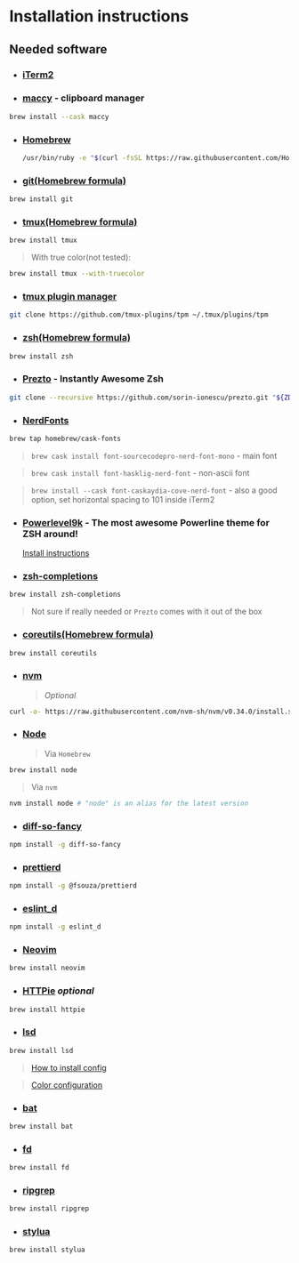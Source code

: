 # Installation instructions

## Needed software

-   ### [iTerm2](https://www.iterm2.com/)

-   ### [maccy](https://maccy.app/) - clipboard manager

```sh
brew install --cask maccy
```

-   ### [Homebrew](https://brew.sh/)

    ```sh
    /usr/bin/ruby -e "$(curl -fsSL https://raw.githubusercontent.com/Homebrew/install/master/install)"
    ```

-   ### [git(Homebrew formula)](https://formulae.brew.sh/formula/git#default)

```sh
brew install git
```

-   ### [tmux(Homebrew formula)](https://formulae.brew.sh/formula/tmux)

```sh
brew install tmux
```

> With true color(not tested):

```sh
brew install tmux --with-truecolor
```

-   ### [tmux plugin manager](https://github.com/tmux-plugins/tpm)

```sh
git clone https://github.com/tmux-plugins/tpm ~/.tmux/plugins/tpm
```

-   ### [zsh(Homebrew formula)](https://formulae.brew.sh/formula/zsh#default)

```sh
brew install zsh
```

-   ### [Prezto](https://github.com/sorin-ionescu/prezto) - Instantly Awesome Zsh

```sh
git clone --recursive https://github.com/sorin-ionescu/prezto.git "${ZDOTDIR:-$HOME}/.zprezto"
```

-   ### [NerdFonts](https://github.com/ryanoasis/nerd-fonts)

```sh
brew tap homebrew/cask-fonts
```

> `brew cask install font-sourcecodepro-nerd-font-mono` - main font

> `brew cask install font-hasklig-nerd-font` - non-ascii font

> `brew install --cask font-caskaydia-cove-nerd-font` - also a good option, set horizontal spacing to 101 inside iTerm2

-   ### [Powerlevel9k](https://github.com/bhilburn/powerlevel9k) - The most awesome Powerline theme for ZSH around!

    [Install instructions](https://github.com/bhilburn/powerlevel9k/wiki/Install-Instructions#option-3-install-for-prezto)

-   ### [zsh-completions](https://github.com/zsh-users/zsh-completions)

```sh
brew install zsh-completions
```

> Not sure if really needed or `Prezto` comes with it out of the box

-   ### [coreutils(Homebrew formula)](https://formulae.brew.sh/formula/coreutils#default)

```sh
brew install coreutils
```

-   ### [nvm](https://github.com/nvm-sh/nvm)
    > _Optional_

```sh
curl -o- https://raw.githubusercontent.com/nvm-sh/nvm/v0.34.0/install.sh | bash
```

-   ### [Node](https://nodejs.org/en/)
    > Via `Homebrew`

```sh
brew install node
```

> Via `nvm`

```sh
nvm install node # "node" is an alias for the latest version
```

-   ### [diff-so-fancy](https://github.com/so-fancy/diff-so-fancy)

```sh
npm install -g diff-so-fancy
```

-   ### [prettierd](https://github.com/fsouza/prettierd)

```sh
npm install -g @fsouza/prettierd
```

-   ### [eslint_d](https://github.com/mantoni/eslint_d.js)

```sh
npm install -g eslint_d
```

-   ### [Neovim](https://neovim.io/)

```sh
brew install neovim
```

-   ### [HTTPie](https://httpie.org/) _optional_

```sh
brew install httpie
```

-   ### [lsd](https://github.com/Peltoche/lsd)

```sh
brew install lsd
```

> [How to install config](./lsd/README.md)

> [Color configuration](./lscolors/README.md)

-   ### [bat](https://github.com/sharkdp/bat)

```sh
brew install bat
```

-   ### [fd](https://github.com/sharkdp/fd)

```sh
brew install fd
```

-   ### [ripgrep](https://github.com/BurntSushi/ripgrep)

```sh
brew install ripgrep
```

-   ### [stylua](https://github.com/JohnnyMorganz/StyLua)

```sh
brew install stylua
```
